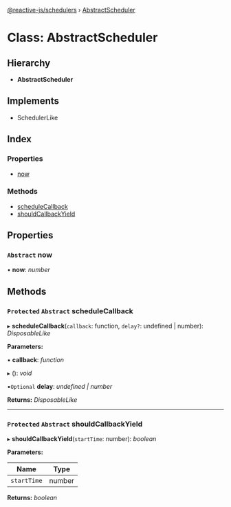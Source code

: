 [@reactive-js/schedulers](../README.md) › [AbstractScheduler](abstractscheduler.md)

# Class: AbstractScheduler

## Hierarchy

* **AbstractScheduler**

## Implements

* SchedulerLike

## Index

### Properties

* [now](abstractscheduler.md#abstract-now)

### Methods

* [scheduleCallback](abstractscheduler.md#protected-abstract-schedulecallback)
* [shouldCallbackYield](abstractscheduler.md#protected-abstract-shouldcallbackyield)

## Properties

### `Abstract` now

• **now**: *number*

## Methods

### `Protected` `Abstract` scheduleCallback

▸ **scheduleCallback**(`callback`: function, `delay?`: undefined | number): *DisposableLike*

**Parameters:**

▪ **callback**: *function*

▸ (): *void*

▪`Optional`  **delay**: *undefined | number*

**Returns:** *DisposableLike*

___

### `Protected` `Abstract` shouldCallbackYield

▸ **shouldCallbackYield**(`startTime`: number): *boolean*

**Parameters:**

Name | Type |
------ | ------ |
`startTime` | number |

**Returns:** *boolean*
